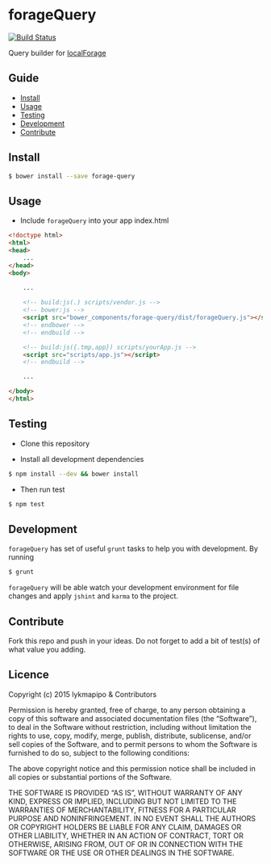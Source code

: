 forageQuery
===========
[![Build Status](https://travis-ci.org/lykmapipo/forageQuery.svg?branch=master)](https://travis-ci.org/lykmapipo/forageQuery)

Query builder for [localForage](https://github.com/mozilla/localForage)

## Guide

* [Install](#install)
* [Usage](#usage)
* [Testing](#testing)
* [Development](#development)
* [Contribute](#contribute)



## Install
```sh
$ bower install --save forage-query
```
## Usage
- Include `forageQuery` into your app index.html 
```html
<!doctype html>
<html>
<head>
    ...
</head>
<body>
    
    ...

    <!-- build:js(.) scripts/vendor.js -->
    <!-- bower:js -->
    <script src="bower_components/forage-query/dist/forageQuery.js"></script>
    <!-- endbower -->
    <!-- endbuild -->

    <!-- build:js({.tmp,app}) scripts/yourApp.js -->
    <script src="scripts/app.js"></script>
    <!-- endbuild -->

    ...

</body>
</html>
```

## Testing
* Clone this repository

* Install all development dependencies
```sh
$ npm install --dev && bower install
```

* Then run test
```sh
$ npm test
```

## Development
`forageQuery` has set of useful `grunt` tasks to help you with development. By running
```sh
$ grunt
```
`forageQuery` will be able watch your development environment for file changes and apply `jshint` and `karma` to the project.

## Contribute
Fork this repo and push in your ideas. Do not forget to add a bit of test(s) of what value you adding.

## Licence

Copyright (c) 2015 lykmapipo & Contributors

Permission is hereby granted, free of charge, to any person obtaining a copy of this software and associated documentation files (the “Software”), to deal in the Software without restriction, including without limitation the rights to use, copy, modify, merge, publish, distribute, sublicense, and/or sell copies of the Software, and to permit persons to whom the Software is furnished to do so, subject to the following conditions:

The above copyright notice and this permission notice shall be included in all copies or substantial portions of the Software.

THE SOFTWARE IS PROVIDED “AS IS”, WITHOUT WARRANTY OF ANY KIND, EXPRESS OR IMPLIED, INCLUDING BUT NOT LIMITED TO THE WARRANTIES OF MERCHANTABILITY, FITNESS FOR A PARTICULAR PURPOSE AND NONINFRINGEMENT. IN NO EVENT SHALL THE AUTHORS OR COPYRIGHT HOLDERS BE LIABLE FOR ANY CLAIM, DAMAGES OR OTHER LIABILITY, WHETHER IN AN ACTION OF CONTRACT, TORT OR OTHERWISE, ARISING FROM, OUT OF OR IN CONNECTION WITH THE SOFTWARE OR THE USE OR OTHER DEALINGS IN THE SOFTWARE.